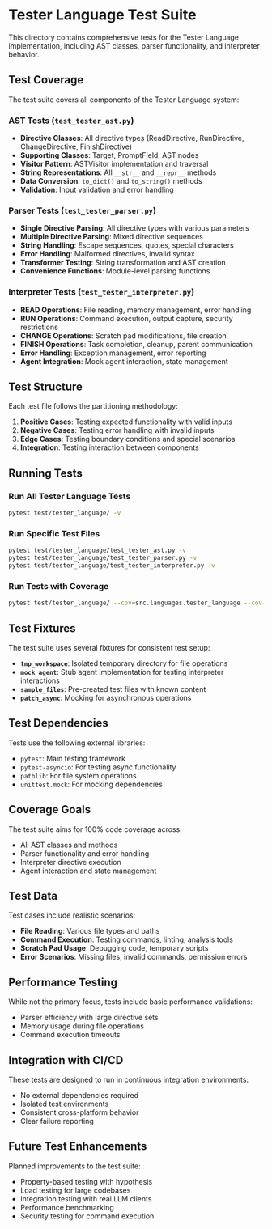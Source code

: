 # Tester Language Test Suite

This directory contains comprehensive tests for the Tester Language implementation, including AST classes, parser functionality, and interpreter behavior.

## Test Coverage

The test suite covers all components of the Tester Language system:

### AST Tests (`test_tester_ast.py`)
- **Directive Classes**: All directive types (ReadDirective, RunDirective, ChangeDirective, FinishDirective)
- **Supporting Classes**: Target, PromptField, AST nodes
- **Visitor Pattern**: ASTVisitor implementation and traversal
- **String Representations**: All `__str__` and `__repr__` methods
- **Data Conversion**: `to_dict()` and `to_string()` methods
- **Validation**: Input validation and error handling

### Parser Tests (`test_tester_parser.py`)
- **Single Directive Parsing**: All directive types with various parameters
- **Multiple Directive Parsing**: Mixed directive sequences
- **String Handling**: Escape sequences, quotes, special characters
- **Error Handling**: Malformed directives, invalid syntax
- **Transformer Testing**: String transformation and AST creation
- **Convenience Functions**: Module-level parsing functions

### Interpreter Tests (`test_tester_interpreter.py`)
- **READ Operations**: File reading, memory management, error handling
- **RUN Operations**: Command execution, output capture, security restrictions
- **CHANGE Operations**: Scratch pad modifications, file creation
- **FINISH Operations**: Task completion, cleanup, parent communication
- **Error Handling**: Exception management, error reporting
- **Agent Integration**: Mock agent interaction, state management

## Test Structure

Each test file follows the partitioning methodology:

1. **Positive Cases**: Testing expected functionality with valid inputs
2. **Negative Cases**: Testing error handling with invalid inputs
3. **Edge Cases**: Testing boundary conditions and special scenarios
4. **Integration**: Testing interaction between components

## Running Tests

### Run All Tester Language Tests
```bash
pytest test/tester_language/ -v
```

### Run Specific Test Files
```bash
pytest test/tester_language/test_tester_ast.py -v
pytest test/tester_language/test_tester_parser.py -v
pytest test/tester_language/test_tester_interpreter.py -v
```

### Run Tests with Coverage
```bash
pytest test/tester_language/ --cov=src.languages.tester_language --cov-report=term-missing
```

## Test Fixtures

The test suite uses several fixtures for consistent test setup:

- **`tmp_workspace`**: Isolated temporary directory for file operations
- **`mock_agent`**: Stub agent implementation for testing interpreter interactions
- **`sample_files`**: Pre-created test files with known content
- **`patch_async`**: Mocking for asynchronous operations

## Test Dependencies

Tests use the following external libraries:
- `pytest`: Main testing framework
- `pytest-asyncio`: For testing async functionality
- `pathlib`: For file system operations
- `unittest.mock`: For mocking dependencies

## Coverage Goals

The test suite aims for 100% code coverage across:
- All AST classes and methods
- Parser functionality and error handling
- Interpreter directive execution
- Agent interaction and state management

## Test Data

Test cases include realistic scenarios:
- **File Reading**: Various file types and paths
- **Command Execution**: Testing commands, linting, analysis tools
- **Scratch Pad Usage**: Debugging code, temporary scripts
- **Error Scenarios**: Missing files, invalid commands, permission errors

## Performance Testing

While not the primary focus, tests include basic performance validations:
- Parser efficiency with large directive sets
- Memory usage during file operations
- Command execution timeouts

## Integration with CI/CD

These tests are designed to run in continuous integration environments:
- No external dependencies required
- Isolated test environments
- Consistent cross-platform behavior
- Clear failure reporting

## Future Test Enhancements

Planned improvements to the test suite:
- Property-based testing with hypothesis
- Load testing for large codebases
- Integration testing with real LLM clients
- Performance benchmarking
- Security testing for command execution 